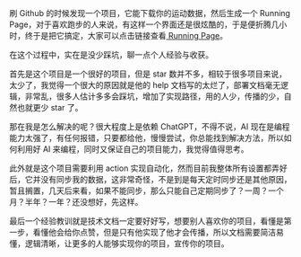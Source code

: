 刷 Github 的时候发现一个项目，它能下载你的运动数据，然后生成一个 Running Page，对于喜欢跑步的人来说，有这样一个界面还是很炫酷的，于是便折腾几小时，终于是把它搞定，大家可以点击链接查看[ Running Page](https://run.wangjiazan.com/)。

在这个过程中，实在是没少踩坑，聊一点个人经验与收获。

首先是这个项目是一个很好的项目，但是 star 数并不多，相较于很多项目来说，太少了，我觉得一个很大的原因就是他的 help 文档写的太烂了，部署文档毫无逻辑，非常乱，很多人估计多多会踩坑，增加了实现路径，用的人少，传播的少，自然也就更少 star 了。

那在我是怎么解决的呢？很大程度上是依赖 ChatGPT，不得不说，AI 现在是编程能力太强了，有任何报错，只要都给他，慢慢尝试，你总能找到解决方法，所以如何利用好 AI 来编程，同时又保证自己的项目能力，我觉得值得思考。

此外就是这个项目需要利用 action 实现自动化，然而目前我整体所有设置都弄好后，它并没有同步我的数据，这非常奇怪，不是到是每天定时同步还是其他原因，暂且搁置，几天后来看，如果不能同步，那么只能自己定期同步了？一周？一个月？半年？一年？还没想好，先这样。

最后一个经验教训就是技术文档一定要好好写，想要别人喜欢你的项目，看懂是第一步，看懂他会给你点赞，但是只有他实现了他才会传播，所以文档需要简洁易懂，逻辑清晰，让更多的人能够实现你的项目，宣传你的项目。